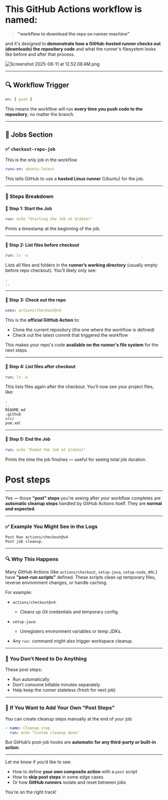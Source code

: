 # This GitHub Actions workflow is named:

> **"workflow to download the repo on runner machine"**

and it's designed to **demonstrate how a GitHub-hosted runner checks out (downloads) the repository code** and what the runner's filesystem looks like before and after that process.

![Screenshot 2025-06-11 at 12.52.08 AM.png](Screenshot%202025-06-11%20at%2012.52.08%E2%80%AFAM.png)

---

## 🔍 Workflow Trigger

```yaml
on: [ push ]
```

This means the workflow will run **every time you push code to the repository**, no matter the branch.

---

## 🔧 Jobs Section

### ✅ `checkout-repo-job`

This is the only job in the workflow.

```yaml
runs-on: ubuntu-latest
```

This tells GitHub to use a **hosted Linux runner** (Ubuntu) for the job.

---

### 🧱 Steps Breakdown

#### 🔹 Step 1: Start the Job

```yaml
run: echo "Starting the Job at $(date)"
```

Prints a timestamp at the beginning of the job.

---

#### 🔹 Step 2: List files before checkout

```yaml
run: ls -a
```

Lists all files and folders in the **runner’s working directory** (usually empty before repo checkout). You’ll likely only see:

```
.
..
```

---

#### 🔹 Step 3: Check out the repo

```yaml
uses: actions/checkout@v4
```

This is the **official GitHub Action** to:

* Clone the current repository (the one where the workflow is defined)
* Check out the latest commit that triggered the workflow

This makes your repo's code **available on the runner's file system** for the next steps.

---

#### 🔹 Step 4: List files after checkout

```yaml
run: ls -a
```

This lists files again after the checkout. You’ll now see your project files, like:

```
.
..
README.md
.github
src/
pom.xml
```

---

#### 🔹 Step 5: End the Job

```yaml
run: echo "Ended the Job at $(date)"
```

Prints the time the job finishes — useful for seeing total job duration.

# Post steps

---
Yes — those **“post” steps** you're seeing after your workflow completes are **automatic cleanup steps** handled by GitHub Actions itself. They are **normal and expected**.

---

### ✅ Example You Might See in the Logs

```text
Post Run actions/checkout@v4
Post job cleanup.
```

---

### 🔍 Why This Happens

Many GitHub Actions (like `actions/checkout`, `setup-java`, `setup-node`, etc.) have **"post-run scripts"** defined. These scripts clean up temporary files, reverse environment changes, or handle caching.

For example:

* `actions/checkout@v4`:

    * Cleans up Git credentials and temporary config.
* `setup-java`:

    * Unregisters environment variables or temp JDKs.
* Any `run:` command might also trigger workspace cleanup.

---

### 🔧 You Don’t Need to Do Anything

These post steps:

* Run automatically
* Don’t consume billable minutes separately
* Help keep the runner stateless (fresh for next job)

---

### 🧠 If You Want to Add Your Own "Post Steps"

You can create cleanup steps manually at the end of your job:

```yaml
- name: Cleanup step
  run: echo "Custom cleanup done"
```

But GitHub’s post-job hooks are **automatic for any third-party or built-in action**.

---

Let me know if you’d like to see:

* How to define **your own composite action** with a `post` script
* How to **skip post steps** in some edge cases
* Or how **GitHub runners** isolate and reset between jobs

You're on the right track!
